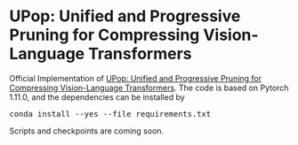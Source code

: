 # UPop: Unified and Progressive Pruning for Compressing Vision-Language Transformers


Official Implementation of [UPop: Unified and Progressive Pruning for Compressing Vision-Language Transformers](https://arxiv.org/abs/2301.13741). The code is based on Pytorch 1.11.0, and the dependencies can be installed by <pre/> conda install --yes --file requirements.txt </pre>

Scripts and checkpoints are coming soon.